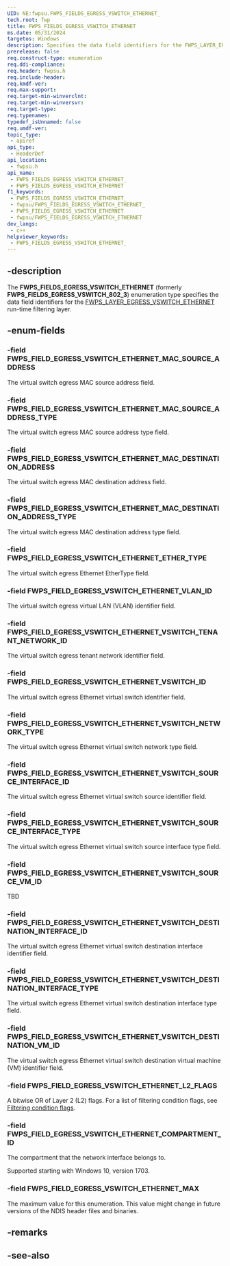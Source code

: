 ```yaml
---
UID: NE:fwpsu.FWPS_FIELDS_EGRESS_VSWITCH_ETHERNET_
tech.root: fwp
title: FWPS_FIELDS_EGRESS_VSWITCH_ETHERNET
ms.date: 05/31/2024
targetos: Windows
description: Specifies the data field identifiers for the FWPS_LAYER_EGRESS_VSWITCH_ETHERNET run-time filtering layer.
prerelease: false
req.construct-type: enumeration
req.ddi-compliance: 
req.header: fwpsu.h
req.include-header: 
req.kmdf-ver: 
req.max-support: 
req.target-min-winverclnt: 
req.target-min-winversvr: 
req.target-type: 
req.typenames: 
typedef_isUnnamed: false
req.umdf-ver: 
topic_type:
 - apiref
api_type:
 - HeaderDef
api_location:
 - fwpsu.h
api_name:
 - FWPS_FIELDS_EGRESS_VSWITCH_ETHERNET_
 - FWPS_FIELDS_EGRESS_VSWITCH_ETHERNET
f1_keywords:
 - FWPS_FIELDS_EGRESS_VSWITCH_ETHERNET_
 - fwpsu/FWPS_FIELDS_EGRESS_VSWITCH_ETHERNET_
 - FWPS_FIELDS_EGRESS_VSWITCH_ETHERNET
 - fwpsu/FWPS_FIELDS_EGRESS_VSWITCH_ETHERNET
dev_langs:
 - c++
helpviewer_keywords:
 - FWPS_FIELDS_EGRESS_VSWITCH_ETHERNET_
---
```


## -description

The **FWPS_FIELDS_EGRESS_VSWITCH_ETHERNET** (formerly **FWPS_FIELDS_EGRESS_VSWITCH_802_3**) enumeration type specifies the data field identifiers for the [FWPS_LAYER_EGRESS_VSWITCH_ETHERNET](./ne-fwpsu-fwps_builtin_layers.md) run-time filtering layer.

## -enum-fields

### -field FWPS_FIELD_EGRESS_VSWITCH_ETHERNET_MAC_SOURCE_ADDRESS

The virtual switch egress MAC source address field.

### -field FWPS_FIELD_EGRESS_VSWITCH_ETHERNET_MAC_SOURCE_ADDRESS_TYPE

The virtual switch egress MAC source address type field.

### -field FWPS_FIELD_EGRESS_VSWITCH_ETHERNET_MAC_DESTINATION_ADDRESS

The virtual switch egress MAC destination address field.

### -field FWPS_FIELD_EGRESS_VSWITCH_ETHERNET_MAC_DESTINATION_ADDRESS_TYPE

The virtual switch egress MAC destination address type field.

### -field FWPS_FIELD_EGRESS_VSWITCH_ETHERNET_ETHER_TYPE

The virtual switch egress Ethernet EtherType field.

### -field FWPS_FIELD_EGRESS_VSWITCH_ETHERNET_VLAN_ID

The virtual switch egress virtual LAN (VLAN) identifier field.

### -field FWPS_FIELD_EGRESS_VSWITCH_ETHERNET_VSWITCH_TENANT_NETWORK_ID

The virtual switch egress tenant network identifier field.

### -field FWPS_FIELD_EGRESS_VSWITCH_ETHERNET_VSWITCH_ID

The virtual switch egress Ethernet virtual switch identifier field.

### -field FWPS_FIELD_EGRESS_VSWITCH_ETHERNET_VSWITCH_NETWORK_TYPE

The virtual switch egress Ethernet virtual switch network type field.

### -field FWPS_FIELD_EGRESS_VSWITCH_ETHERNET_VSWITCH_SOURCE_INTERFACE_ID

The virtual switch egress Ethernet virtual switch source identifier field.

### -field FWPS_FIELD_EGRESS_VSWITCH_ETHERNET_VSWITCH_SOURCE_INTERFACE_TYPE

The virtual switch egress Ethernet virtual switch source interface type field.

### -field FWPS_FIELD_EGRESS_VSWITCH_ETHERNET_VSWITCH_SOURCE_VM_ID

TBD

### -field FWPS_FIELD_EGRESS_VSWITCH_ETHERNET_VSWITCH_DESTINATION_INTERFACE_ID

The virtual switch egress Ethernet virtual switch destination interface identifier field.

### -field FWPS_FIELD_EGRESS_VSWITCH_ETHERNET_VSWITCH_DESTINATION_INTERFACE_TYPE

The virtual switch egress Ethernet virtual switch destination interface type field.

### -field FWPS_FIELD_EGRESS_VSWITCH_ETHERNET_VSWITCH_DESTINATION_VM_ID

The virtual switch egress Ethernet virtual switch destination virtual machine (VM) identifier field.

### -field FWPS_FIELD_EGRESS_VSWITCH_ETHERNET_L2_FLAGS

A bitwise OR of Layer 2 (L2) flags. For a list of filtering condition flags, see [Filtering condition flags](/windows-hardware/drivers/network/filtering-condition-flags).

### -field FWPS_FIELD_EGRESS_VSWITCH_ETHERNET_COMPARTMENT_ID

The compartment that the network interface belongs to.

Supported starting with Windows 10, version 1703.

### -field FWPS_FIELD_EGRESS_VSWITCH_ETHERNET_MAX

The maximum value for this enumeration. This value might change in future versions of the NDIS header files and binaries.

## -remarks

## -see-also
